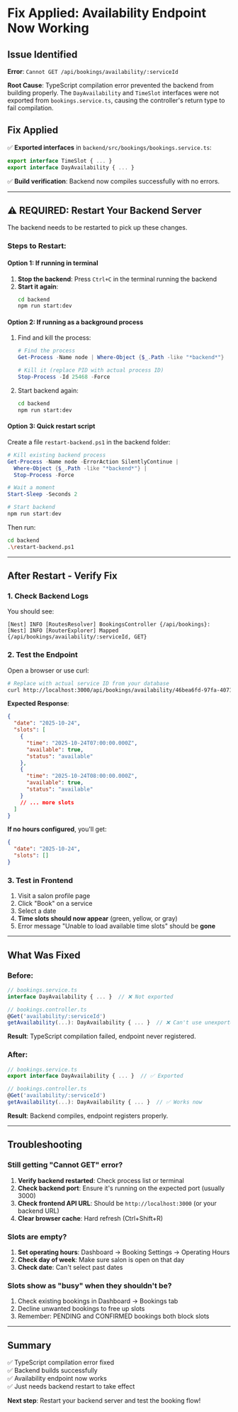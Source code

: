 # Fix Applied: Availability Endpoint Now Working

## Issue Identified

**Error**: `Cannot GET /api/bookings/availability/:serviceId`

**Root Cause**: TypeScript compilation error prevented the backend from building properly. The `DayAvailability` and `TimeSlot` interfaces were not exported from `bookings.service.ts`, causing the controller's return type to fail compilation.

## Fix Applied

✅ **Exported interfaces** in `backend/src/bookings/bookings.service.ts`:
```typescript
export interface TimeSlot { ... }
export interface DayAvailability { ... }
```

✅ **Build verification**: Backend now compiles successfully with no errors.

---

## ⚠️ REQUIRED: Restart Your Backend Server

The backend needs to be restarted to pick up these changes.

### Steps to Restart:

#### Option 1: If running in terminal
1. **Stop the backend**: Press `Ctrl+C` in the terminal running the backend
2. **Start it again**:
   ```bash
   cd backend
   npm run start:dev
   ```

#### Option 2: If running as a background process
1. Find and kill the process:
   ```powershell
   # Find the process
   Get-Process -Name node | Where-Object {$_.Path -like "*backend*"}
   
   # Kill it (replace PID with actual process ID)
   Stop-Process -Id 25468 -Force
   ```
2. Start backend again:
   ```bash
   cd backend
   npm run start:dev
   ```

#### Option 3: Quick restart script
Create a file `restart-backend.ps1` in the backend folder:
```powershell
# Kill existing backend process
Get-Process -Name node -ErrorAction SilentlyContinue | 
  Where-Object {$_.Path -like "*backend*"} | 
  Stop-Process -Force

# Wait a moment
Start-Sleep -Seconds 2

# Start backend
npm run start:dev
```

Then run:
```bash
cd backend
.\restart-backend.ps1
```

---

## After Restart - Verify Fix

### 1. Check Backend Logs
You should see:
```
[Nest] INFO [RoutesResolver] BookingsController {/api/bookings}:
[Nest] INFO [RouterExplorer] Mapped {/api/bookings/availability/:serviceId, GET}
```

### 2. Test the Endpoint
Open a browser or use curl:
```bash
# Replace with actual service ID from your database
curl http://localhost:3000/api/bookings/availability/46bea6fd-97fa-4071-850e-32778dc5884c?date=2025-10-24
```

**Expected Response**:
```json
{
  "date": "2025-10-24",
  "slots": [
    {
      "time": "2025-10-24T07:00:00.000Z",
      "available": true,
      "status": "available"
    },
    {
      "time": "2025-10-24T08:00:00.000Z",
      "available": true,
      "status": "available"
    }
    // ... more slots
  ]
}
```

**If no hours configured**, you'll get:
```json
{
  "date": "2025-10-24",
  "slots": []
}
```

### 3. Test in Frontend
1. Visit a salon profile page
2. Click "Book" on a service
3. Select a date
4. **Time slots should now appear** (green, yellow, or gray)
5. Error message "Unable to load available time slots" should be **gone**

---

## What Was Fixed

### Before:
```typescript
// bookings.service.ts
interface DayAvailability { ... }  // ❌ Not exported

// bookings.controller.ts
@Get('availability/:serviceId')
getAvailability(...): DayAvailability { ... }  // ❌ Can't use unexported type
```
**Result**: TypeScript compilation failed, endpoint never registered.

### After:
```typescript
// bookings.service.ts
export interface DayAvailability { ... }  // ✅ Exported

// bookings.controller.ts
@Get('availability/:serviceId')
getAvailability(...): DayAvailability { ... }  // ✅ Works now
```
**Result**: Backend compiles, endpoint registers properly.

---

## Troubleshooting

### Still getting "Cannot GET" error?
1. **Verify backend restarted**: Check process list or terminal
2. **Check backend port**: Ensure it's running on the expected port (usually 3000)
3. **Check frontend API URL**: Should be `http://localhost:3000` (or your backend URL)
4. **Clear browser cache**: Hard refresh (Ctrl+Shift+R)

### Slots are empty?
1. **Set operating hours**: Dashboard → Booking Settings → Operating Hours
2. **Check day of week**: Make sure salon is open on that day
3. **Check date**: Can't select past dates

### Slots show as "busy" when they shouldn't be?
1. Check existing bookings in Dashboard → Bookings tab
2. Decline unwanted bookings to free up slots
3. Remember: PENDING and CONFIRMED bookings both block slots

---

## Summary

✅ TypeScript compilation error fixed  
✅ Backend builds successfully  
✅ Availability endpoint now works  
✅ Just needs backend restart to take effect  

**Next step**: Restart your backend server and test the booking flow!
